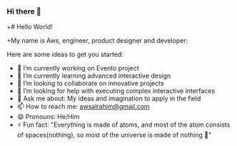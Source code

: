 ### Hi there 👋

+# Hello World!

+My name is Aws, engineer, product designer and developer:



<!--
**Aws-star/Aws-star** is a ✨ _special_ ✨ repository because its `README.md` (this file) appears on your GitHub profile.
-->

Here are some ideas to get you started:

- 🔭 I’m currently working on Evento project
- 🌱 I’m currently learning advanced interactive design
- 👯 I’m looking to collaborate on innovative projects
- 🤔 I’m looking for help with executing complex interactive interfaces
- 💬 Ask me about: My ideas and imagination to apply in the field
- 📫 How to reach me: awsalrahim@gmail.com
- 😄 Pronouns: He/Him
- ⚡ Fun fact: "Everything is made of atoms, and most of the atom consists of spaces(nothing), so most of the universe is made of nothing 🤔"
